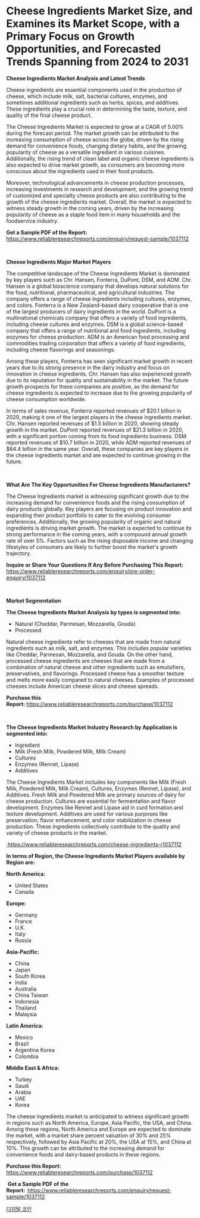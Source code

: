 <p><h1>Cheese Ingredients Market Size, and Examines its Market Scope, with a Primary Focus on Growth Opportunities, and Forecasted Trends Spanning from 2024 to 2031</h1></p><p><strong>Cheese Ingredients Market Analysis and Latest Trends</strong></p>
<p><p>Cheese ingredients are essential components used in the production of cheese, which include milk, salt, bacterial cultures, enzymes, and sometimes additional ingredients such as herbs, spices, and additives. These ingredients play a crucial role in determining the taste, texture, and quality of the final cheese product.</p><p>The Cheese Ingredients Market is expected to grow at a CAGR of 5.00% during the forecast period. The market growth can be attributed to the increasing consumption of cheese across the globe, driven by the rising demand for convenience foods, changing dietary habits, and the growing popularity of cheese as a versatile ingredient in various cuisines. Additionally, the rising trend of clean label and organic cheese ingredients is also expected to drive market growth, as consumers are becoming more conscious about the ingredients used in their food products.</p><p>Moreover, technological advancements in cheese production processes, increasing investments in research and development, and the growing trend of customized and specialty cheese products are also contributing to the growth of the cheese ingredients market. Overall, the market is expected to witness steady growth in the coming years, driven by the increasing popularity of cheese as a staple food item in many households and the foodservice industry.</p></p>
<p><strong>Get a Sample PDF of the Report:&nbsp;</strong> <a href="https://www.reliableresearchreports.com/enquiry/request-sample/1037112">https://www.reliableresearchreports.com/enquiry/request-sample/1037112</a></p>
<p>&nbsp;</p>
<p><strong>Cheese Ingredients Major Market Players</strong></p>
<p><p>The competitive landscape of the Cheese Ingredients Market is dominated by key players such as Chr. Hansen, Fonterra, DuPont, DSM, and ADM. Chr. Hansen is a global bioscience company that develops natural solutions for the food, nutritional, pharmaceutical, and agricultural industries. The company offers a range of cheese ingredients including cultures, enzymes, and colors. Fonterra is a New Zealand-based dairy cooperative that is one of the largest producers of dairy ingredients in the world. DuPont is a multinational chemicals company that offers a variety of food ingredients, including cheese cultures and enzymes. DSM is a global science-based company that offers a range of nutritional and food ingredients, including enzymes for cheese production. ADM is an American food processing and commodities trading corporation that offers a variety of food ingredients, including cheese flavorings and seasonings.</p><p>Among these players, Fonterra has seen significant market growth in recent years due to its strong presence in the dairy industry and focus on innovation in cheese ingredients. Chr. Hansen has also experienced growth due to its reputation for quality and sustainability in the market. The future growth prospects for these companies are positive, as the demand for cheese ingredients is expected to increase due to the growing popularity of cheese consumption worldwide.</p><p>In terms of sales revenue, Fonterra reported revenues of $20.1 billion in 2020, making it one of the largest players in the cheese ingredients market. Chr. Hansen reported revenues of $1.5 billion in 2020, showing steady growth in the market. DuPont reported revenues of $21.3 billion in 2020, with a significant portion coming from its food ingredients business. DSM reported revenues of $10.7 billion in 2020, while ADM reported revenues of $64.4 billion in the same year. Overall, these companies are key players in the cheese ingredients market and are expected to continue growing in the future.</p></p>
<p>&nbsp;</p>
<p><strong>What Are The Key Opportunities For Cheese Ingredients Manufacturers?</strong></p>
<p><p>The Cheese Ingredients market is witnessing significant growth due to the increasing demand for convenience foods and the rising consumption of dairy products globally. Key players are focusing on product innovation and expanding their product portfolio to cater to the evolving consumer preferences. Additionally, the growing popularity of organic and natural ingredients is driving market growth. The market is expected to continue its strong performance in the coming years, with a compound annual growth rate of over 5%. Factors such as the rising disposable income and changing lifestyles of consumers are likely to further boost the market's growth trajectory.</p></p>
<p><strong>Inquire or Share Your Questions If Any Before Purchasing This Report:</strong> <a href="https://www.reliableresearchreports.com/enquiry/pre-order-enquiry/1037112">https://www.reliableresearchreports.com/enquiry/pre-order-enquiry/1037112</a></p>
<p>&nbsp;</p>
<p><strong>Market Segmentation</strong></p>
<p><strong>The Cheese Ingredients Market Analysis by types is segmented into:</strong></p>
<p><ul><li>Natural (Cheddar, Parmesan, Mozzarella, Gouda)</li><li>Processed</li></ul></p>
<p><p>Natural cheese ingredients refer to cheeses that are made from natural ingredients such as milk, salt, and enzymes. This includes popular varieties like Cheddar, Parmesan, Mozzarella, and Gouda. On the other hand, processed cheese ingredients are cheeses that are made from a combination of natural cheese and other ingredients such as emulsifiers, preservatives, and flavorings. Processed cheese has a smoother texture and melts more easily compared to natural cheeses. Examples of processed cheeses include American cheese slices and cheese spreads.</p></p>
<p><strong>Purchase this Report:&nbsp;</strong><a href="https://www.reliableresearchreports.com/purchase/1037112">https://www.reliableresearchreports.com/purchase/1037112</a></p>
<p>&nbsp;</p>
<p><strong>The Cheese Ingredients Market Industry Research by Application is segmented into:</strong></p>
<p><ul><li>Ingredient</li><li>Milk (Fresh Milk, Powdered Milk, Milk Cream)</li><li>Cultures</li><li>Enzymes (Rennet, Lipase)</li><li>Additives</li></ul></p>
<p><p>The Cheese Ingredients Market includes key components like Milk (Fresh Milk, Powdered Milk, Milk Cream), Cultures, Enzymes (Rennet, Lipase), and Additives. Fresh Milk and Powdered Milk are primary sources of dairy for cheese production. Cultures are essential for fermentation and flavor development. Enzymes like Rennet and Lipase aid in curd formation and texture development. Additives are used for various purposes like preservation, flavor enhancement, and color stabilization in cheese production. These ingredients collectively contribute to the quality and variety of cheese products in the market.</p></p>
<p><a href="https://www.reliableresearchreports.com/cheese-ingredients-r1037112">&nbsp;https://www.reliableresearchreports.com/cheese-ingredients-r1037112</a></p>
<p><strong>In terms of Region, the Cheese Ingredients Market Players available by Region are:</strong></p>
<p>
    <p> <strong> North America: </strong>
        <ul>
            <li>United States</li>
            <li>Canada</li>
        </ul>
        </p> 
    <p> <strong> Europe: </strong>
        <ul>
            <li>Germany</li>
            <li>France</li>
            <li>U.K.</li>
            <li>Italy</li>
            <li>Russia</li>
        </ul>
        </p> 
    <p> <strong> Asia-Pacific: </strong>
        <ul>
            <li>China</li>
            <li>Japan</li>
            <li>South Korea</li>
            <li>India</li>
            <li>Australia</li>
            <li>China Taiwan</li>
            <li>Indonesia</li>
            <li>Thailand</li>
            <li>Malaysia</li>
        </ul>
        </p> 
    <p> <strong> Latin America: </strong>
        <ul>
            <li>Mexico</li>
            <li>Brazil</li>
            <li>Argentina Korea</li>
            <li>Colombia</li>
        </ul>
        </p> 
    <p> <strong> Middle East & Africa: </strong>
        <ul>
            <li>Turkey</li>
            <li>Saudi</li>
            <li>Arabia</li>
            <li>UAE</li>
            <li>Korea</li>
        </ul>
    </p>
    </p>
<p><p>The cheese ingredients market is anticipated to witness significant growth in regions such as North America, Europe, Asia Pacific, the USA, and China. Among these regions, North America and Europe are expected to dominate the market, with a market share percent valuation of 30% and 25% respectively, followed by Asia Pacific at 20%, the USA at 15%, and China at 10%. This growth can be attributed to the increasing demand for convenience foods and dairy-based products in these regions.</p></p>
<p><strong>Purchase this Report: </strong><a href="https://www.reliableresearchreports.com/purchase/1037112">https://www.reliableresearchreports.com/purchase/1037112</a></p>
<p>&nbsp;<strong>Get a Sample PDF of the Report:&nbsp;&nbsp;</strong><a href="https://www.reliableresearchreports.com/enquiry/request-sample/1037112">https://www.reliableresearchreports.com/enquiry/request-sample/1037112</a></p>
<p><strong></strong></p>
<p><p><a href="https://github.com/Evans21Bill/Market-Research-Report-List-1/blob/main/7640696159654.md">디지털 코인</a></p></p>